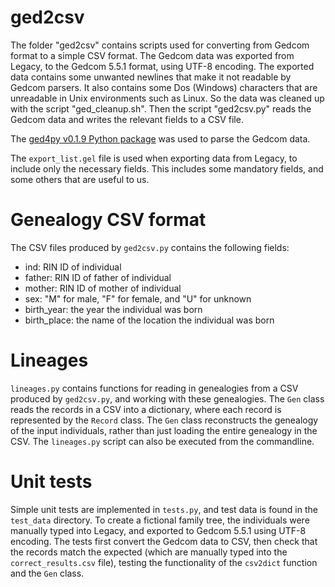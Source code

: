 

# ged2csv

The folder "ged2csv" contains scripts used for converting from Gedcom format to a simple CSV format. The Gedcom data was exported from Legacy, to the Gedcom 5.5.1 format, using UTF-8 encoding. The exported data contains some unwanted newlines that make it not readable by Gedcom parsers. It also contains some Dos (Windows) characters that are unreadable in Unix environments such as Linux. So the data was cleaned up with the script "ged_cleanup.sh". Then the script "ged2csv.py" reads the Gedcom data and writes the relevant fields to a CSV file.

The [ged4py v0.1.9 Python package](https://github.com/andy-z/ged4py) was used to parse the Gedcom data.

The `export_list.gel` file is used when exporting data from Legacy, to include only the necessary fields. This includes some mandatory fields, and some others that are useful to us.

# Genealogy CSV format

The CSV files produced by `ged2csv.py` contains the following fields:

* ind: RIN ID of individual
* father: RIN ID of father of individual
* mother: RIN ID of mother of individual
* sex: "M" for male, "F" for female, and "U" for unknown
* birth_year: the year the individual was born
* birth_place: the name of the location the individual was born

# Lineages

`lineages.py` contains functions for reading in genealogies from a CSV produced by `ged2csv.py`, and working with these genealogies. The `Gen` class reads the records in a CSV into a dictionary, where each record is represented by the `Record` class. The `Gen` class reconstructs the genealogy of the input individuals, rather than just loading the entire genealogy in the CSV. The `lineages.py` script can also be executed from the commandline.

# Unit tests

Simple unit tests are implemented in `tests.py`, and test data is found in the `test_data` directory. To create a fictional family tree, the individuals were manually typed into Legacy, and exported to Gedcom 5.5.1 using UTF-8 encoding. The tests first convert the Gedcom data to CSV, then check that the records match the expected (which are manually typed into the `correct_results.csv` file), testing the functionality of the `csv2dict` function and the `Gen` class.




